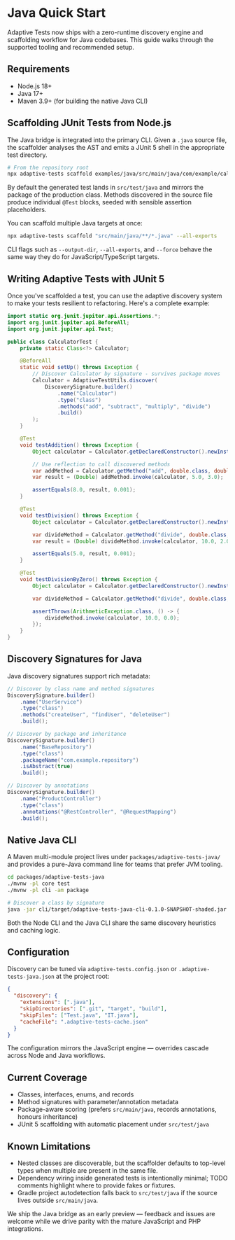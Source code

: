 # Java Quick Start

Adaptive Tests now ships with a zero-runtime discovery engine and scaffolding workflow for Java codebases. This guide walks through the supported tooling and recommended setup.

## Requirements

- Node.js 18+
- Java 17+
- Maven 3.9+ (for building the native Java CLI)

## Scaffolding JUnit Tests from Node.js

The Java bridge is integrated into the primary CLI. Given a `.java` source file, the scaffolder analyses the AST and emits a JUnit 5 shell in the appropriate test directory.

```bash
# From the repository root
npx adaptive-tests scaffold examples/java/src/main/java/com/example/calculator/Calculator.java
```

By default the generated test lands in `src/test/java` and mirrors the package of the production class. Methods discovered in the source file produce individual `@Test` blocks, seeded with sensible assertion placeholders.

You can scaffold multiple Java targets at once:

```bash
npx adaptive-tests scaffold "src/main/java/**/*.java" --all-exports
```

CLI flags such as `--output-dir`, `--all-exports`, and `--force` behave the same way they do for JavaScript/TypeScript targets.

## Writing Adaptive Tests with JUnit 5

Once you've scaffolded a test, you can use the adaptive discovery system to make your tests resilient to refactoring. Here's a complete example:

```java
import static org.junit.jupiter.api.Assertions.*;
import org.junit.jupiter.api.BeforeAll;
import org.junit.jupiter.api.Test;

public class CalculatorTest {
    private static Class<?> Calculator;

    @BeforeAll
    static void setUp() throws Exception {
        // Discover Calculator by signature - survives package moves
        Calculator = AdaptiveTestUtils.discover(
            DiscoverySignature.builder()
                .name("Calculator")
                .type("class")
                .methods("add", "subtract", "multiply", "divide")
                .build()
        );
    }

    @Test
    void testAddition() throws Exception {
        Object calculator = Calculator.getDeclaredConstructor().newInstance();

        // Use reflection to call discovered methods
        var addMethod = Calculator.getMethod("add", double.class, double.class);
        var result = (Double) addMethod.invoke(calculator, 5.0, 3.0);

        assertEquals(8.0, result, 0.001);
    }

    @Test
    void testDivision() throws Exception {
        Object calculator = Calculator.getDeclaredConstructor().newInstance();

        var divideMethod = Calculator.getMethod("divide", double.class, double.class);
        var result = (Double) divideMethod.invoke(calculator, 10.0, 2.0);

        assertEquals(5.0, result, 0.001);
    }

    @Test
    void testDivisionByZero() throws Exception {
        Object calculator = Calculator.getDeclaredConstructor().newInstance();

        var divideMethod = Calculator.getMethod("divide", double.class, double.class);

        assertThrows(ArithmeticException.class, () -> {
            divideMethod.invoke(calculator, 10.0, 0.0);
        });
    }
}
```

## Discovery Signatures for Java

Java discovery signatures support rich metadata:

```java
// Discover by class name and method signatures
DiscoverySignature.builder()
    .name("UserService")
    .type("class")
    .methods("createUser", "findUser", "deleteUser")
    .build();

// Discover by package and inheritance
DiscoverySignature.builder()
    .name("BaseRepository")
    .type("class")
    .packageName("com.example.repository")
    .isAbstract(true)
    .build();

// Discover by annotations
DiscoverySignature.builder()
    .name("ProductController")
    .type("class")
    .annotations("@RestController", "@RequestMapping")
    .build();
```

## Native Java CLI

A Maven multi-module project lives under `packages/adaptive-tests-java/` and provides a pure-Java command line for teams that prefer JVM tooling.

```bash
cd packages/adaptive-tests-java
./mvnw -pl core test
./mvnw -pl cli -am package

# Discover a class by signature
java -jar cli/target/adaptive-tests-java-cli-0.1.0-SNAPSHOT-shaded.jar   discover --root /path/to/project --name CustomerService --method findActiveUsers
```

Both the Node CLI and the Java CLI share the same discovery heuristics and caching logic.

## Configuration

Discovery can be tuned via `adaptive-tests.config.json` or `.adaptive-tests-java.json` at the project root:

```json
{
  "discovery": {
    "extensions": [".java"],
    "skipDirectories": [".git", "target", "build"],
    "skipFiles": ["Test.java", "IT.java"],
    "cacheFile": ".adaptive-tests-cache.json"
  }
}
```

The configuration mirrors the JavaScript engine — overrides cascade across Node and Java workflows.

## Current Coverage

- Classes, interfaces, enums, and records
- Method signatures with parameter/annotation metadata
- Package-aware scoring (prefers `src/main/java`, records annotations, honours inheritance)
- JUnit 5 scaffolding with automatic placement under `src/test/java`

## Known Limitations

- Nested classes are discoverable, but the scaffolder defaults to top-level types when multiple are present in the same file.
- Dependency wiring inside generated tests is intentionally minimal; TODO comments highlight where to provide fakes or fixtures.
- Gradle project autodetection falls back to `src/test/java` if the source lives outside `src/main/java`.

We ship the Java bridge as an early preview — feedback and issues are welcome while we drive parity with the mature JavaScript and PHP integrations.
